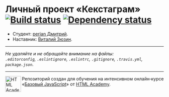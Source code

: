 # Личный проект «Кекстаграм» [![Build status][travis-image]][travis-url] [![Dependency status][dependency-image]][dependency-url]

* Студент: [perian Дмитрий](https://up.htmlacademy.ru/javascript/4/user/11132).
* Наставник: [Виталий Зюзин](https://htmlacademy.ru/profile/juwain).

---

_Не удаляйте и не обращайте внимание на файлы:_<br>
_`.editorconfig`, `.eslintignore`, `.eslintrc`, `.gitignore`, `.travis.yml`, `package.json`._

---

<a href="https://htmlacademy.ru/intensive/javascript"><img align="left" width="50" height="50" title="HTML Academy" src="https://up.htmlacademy.ru/static/img/intensive/javascript/logo-for-github.svg"></a>

Репозиторий создан для обучения на интенсивном онлайн‑курсе «[Базовый JavaScript](https://htmlacademy.ru/intensive/javascript)» от [HTML Academy](https://htmlacademy.ru).

[travis-image]: https://travis-ci.org/htmlacademy-javascript/11132-kekstagram.svg?branch=master
[travis-url]: https://travis-ci.org/htmlacademy-javascript/11132-kekstagram
[dependency-image]: https://david-dm.org/htmlacademy-javascript/11132-kekstagram.svg?style=flat-square
[dependency-url]: https://david-dm.org/htmlacademy-javascript/11132-kekstagram
